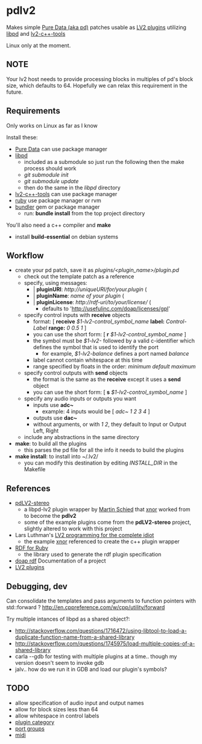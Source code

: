 pdlv2
====

Makes simple [Pure Data (aka pd)](http://msp.ucsd.edu/software.html) patches usable as [LV2 plugins](http://lv2plug.in/) utilizing [libpd](https://github.com/libpd/libpd) and [lv2-c++-tools](http://www.nongnu.org/ll-plugins/hacking.html)

Linux only at the moment.

NOTE
----

Your lv2 host needs to provide processing blocks in multiples of pd's block size, which defaults to 64. 
Hopefully we can relax this requirement in the future.


Requirements
----

Only works on Linux as far as I know

Install these:
* [Pure Data](http://msp.ucsd.edu/software.html) can use package manager
* [libpd](https://github.com/libpd/libpd)
	* included as a submodule so just run the following then the make process should work
	* _git submodule init_
	* _git submodule update_
	* then do the same in the _libpd_ directory
* [lv2-c++-tools](http://www.nongnu.org/ll-plugins/hacking.html) can use package manager
* [ruby](https://www.ruby-lang.org) use package manager or rvm
* [bundler](http://bundler.io/) gem or package manager
  * run: **bundle install** from the top project directory

You'll also need a c++ compiler and **make**
* install **build-essential** on debian systems


Workflow
----
* create your pd patch, save it as *plugins/\<plugin_name\>/plugin.pd*
  * check out the template patch as a reference
  * specify, using messages:
    * | **pluginURI**: *http://uniqueURI/for/your.plugin* (
    * | **pluginName**: *name of your plugin* (
    * | **pluginLicense**: *http://rdf-uri/to/your/license/* (
      * defaults to 'http://usefulinc.com/doap/licenses/gpl'
  * specify control inputs with **receive** objects
    * format: [ **receive** *$1-lv2-control_symbol_name* **label:** *Control-Label* **range:** *0 0.5 1* ]
    * you can use the short form: [ **r** _$1-lv2-control_symbol_name_ ]
    * the symbol must be *$1-lv2-* followed by a valid c-identifier which defines the symbol that is used to identify the port
      * for example, *$1-lv2-balance* defines a port named *balance*
    * label cannot contain whitespace at this time
    * range specified by floats in the order: *minimum* *default* *maximum*
  * specify control outputs with **send** objects
    * the format is the same as the **receive** except it uses a **send** object
    * you can use the short form: [ **s** _$1-lv2-control_symbol_name_ ]
  * specify any audio inputs or outputs you want
    * inputs use **adc~**
      * example: 4 inputs would be [ *adc~ 1 2 3 4* ]
    * outputs use **dac~**
    * without arguments, or with *1 2*, they default to Input or Output Left, Right
  * include any abstractions in the same directory
* **make**: to build all the plugins
  * this parses the pd file for all the info it needs to build the plugins
* **make install**: to install into ~/.lv2/
  * you can modify this destination by editing *INSTALL_DIR* in the Makefile


References
----

* [pdLV2-stereo](https://github.com/unknownError/pdLV2-stereo)
  * a libpd-lv2 plugin wrapper by [Martin Schied](https://github.com/unknownError) that [xnor](http://x37v.info) worked from to become the **pdlv2**
  * some of the example plugins come from the **pdLV2-stereo** project, slightly altered to work with this project
* Lars Luthman's [LV2 programming for the complete idiot](http://www.nongnu.org/ll-plugins/lv2pftci/)
  * the example [xnor](http://x37v.info) referenced to create the c++ plugin wrapper
* [RDF for Ruby](http://blog.datagraph.org/2010/03/rdf-for-ruby)
  * the library used to generate the rdf plugin specification
* [doap rdf](https://github.com/edumbill/doap/) Documentation of a project
* [LV2 plugins](http://lv2plug.in/)


Debugging, dev
----

Can consolidate the templates and pass arguments to function pointers with std::forward ?
http://en.cppreference.com/w/cpp/utility/forward

Try multiple intances of libpd as a shared object?:
* http://stackoverflow.com/questions/1716472/using-libtool-to-load-a-duplicate-function-name-from-a-shared-library
* http://stackoverflow.com/questions/1745975/load-multiple-copies-of-a-shared-library
* carla --gdb for testing with multiple plugins at a time.. though my version doesn't seem to invoke gdb
* jalv.. how do we run it in GDB and load our plugin's symbols?


TODO
----

* allow specification of audio input and output names
* allow for block sizes less than 64
* allow whitespace in control labels
* [plugin category](http://www.nongnu.org/ll-plugins/lv2pftci/#More_metadata)
* [port groups](http://www.nongnu.org/ll-plugins/lv2pftci/#Port_groups)
* [midi](http://lv2plug.in/ns/ext/midi#MidiEvent)

